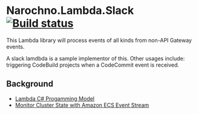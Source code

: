 # Narochno.Lambda.Slack [![Build status](https://ci.appveyor.com/api/projects/status/708kyw2dx07uenlo/branch/master?svg=true)](https://ci.appveyor.com/project/Narochno/narochno-lambda-slack/branch/master)

This Lambda library will process events of all kinds from non-API Gateway events.

A slack lamdbda is a sample implementor of this. Other usages include: triggering CodeBuild projects when a CodeCommit event is received.

## Background ##

* [Lambda C# Progamming Model](http://docs.aws.amazon.com/lambda/latest/dg/dotnet-programming-model.html)
* [Monitor Cluster State with Amazon ECS Event Stream](https://aws.amazon.com/blogs/compute/monitor-cluster-state-with-amazon-ecs-event-stream/)
